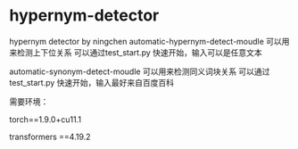 # hypernym-detector
hypernym detector by ningchen
automatic-hypernym-detect-moudle 可以用来检测上下位关系
可以通过test_start.py 快速开始，输入可以是任意文本

automatic-synonym-detect-moudle 可以用来检测同义词块关系
可以通过test_start.py 快速开始，输入最好来自百度百科

需要环境：

torch==1.9.0+cu11.1

transformers ==4.19.2
